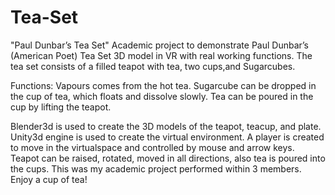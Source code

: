 # Tea-Set
"Paul Dunbar’s Tea Set"
Academic project to demonstrate Paul Dunbar’s (American Poet) Tea Set 3D model in VR with real working functions. The tea set consists of a filled teapot with tea, two cups,and Sugarcubes.

Functions: 
          Vapours comes from the hot tea.
          Sugarcube can be dropped in the cup of tea, which floats and dissolve slowly.
          Tea can be poured in the cup by lifting the teapot.
          
Blender3d is used to create the 3D models of the teapot, teacup, and plate. Unity3d engine is used to create the virtual environment.
A player is created to move in the virtualspace and controlled by mouse and arrow keys. Teapot can be raised, rotated, moved in all directions, also tea is poured into the cups.
This was my academic project performed within 3 members.
Enjoy a cup of tea!
